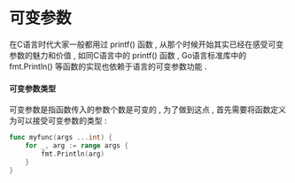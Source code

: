 # 可变参数

在C语言时代大家一般都用过 printf\(\) 函数 , 从那个时候开始其实已经在感受可变参数的魅力和价值 , 如同C语言中的 printf\(\) 函数 , Go语言标准库中的 fmt.Println\(\) 等函数的实现也依赖于语言的可变参数功能 . 

#### 可变参数类型

可变参数是指函数传入的参数个数是可变的 , 为了做到这点 , 首先需要将函数定义为可以接受可变参数的类型 : 

```go
func myfunc(args ...int) {
    for _, arg := range args {
        fmt.Println(arg)
    }
}
```



